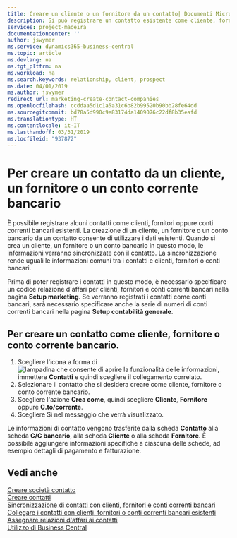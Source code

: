 ```yaml
---
title: Creare un cliente o un fornitore da un contatto| Documenti Microsoft
description: Si può registrare un contatto esistente come cliente, fornitore o conto corrente bancario utilizzando i dati esistenti e specificando la relazione d'affari.
services: project-madeira
documentationcenter: ''
author: jswymer
ms.service: dynamics365-business-central
ms.topic: article
ms.devlang: na
ms.tgt_pltfrm: na
ms.workload: na
ms.search.keywords: relationship, client, prospect
ms.date: 04/01/2019
ms.author: jswymer
redirect_url: marketing-create-contact-companies
ms.openlocfilehash: ccddaa5d1c1a5a31c6b82b99520b90bb28fe64dd
ms.sourcegitcommit: bd78a5d990c9e83174da1409076c22df8b35eafd
ms.translationtype: HT
ms.contentlocale: it-IT
ms.lasthandoff: 03/31/2019
ms.locfileid: "937872"
---
```

# <a name="create-a-customer-vendor-or-bank-account-from-a-contact"></a>Per creare un contatto da un cliente, un fornitore o un conto corrente bancario
È possibile registrare alcuni contatti come clienti, fornitori oppure conti correnti bancari esistenti. La creazione di un cliente, un fornitore o un conto bancario da un contatto consente di utilizzare i dati esistenti. Quando si crea un cliente, un fornitore o un conto bancario in questo modo, le informazioni verranno sincronizzate con il contatto. La sincronizzazione rende uguali le informazioni comuni tra i contatti e clienti, fornitori o conti bancari.

Prima di poter registrare i contatti in questo modo, è necessario specificare un codice relazione d'affari per clienti, fornitori e conti correnti bancari nella pagina **Setup marketing**. Se verranno registrati i contatti come conti bancari, sarà necessario specificare anche la serie di numeri di conti correnti bancari nella pagina **Setup contabilità generale**.

## <a name="to-create-a-contact-as-a-customer-vendor-or-bank-account"></a>Per creare un contatto come cliente, fornitore o conto corrente bancario.
1. Scegliere l'icona a forma di ![lampadina che consente di aprire la funzionalità delle informazioni](media/ui-search/search_small.png "Informazioni sull'operazione che si desidera eseguire"), immettere **Contatti** e quindi scegliere il collegamento correlato.
2. Selezionare il contatto che si desidera creare come cliente, fornitore o conto corrente bancario.
3. Scegliere l'azione **Crea come**, quindi scegliere **Cliente**, **Fornitore** oppure **C.to/corrente**.
4. Scegliere Sì nel messaggio che verrà visualizzato.

Le informazioni di contatto vengono trasferite dalla scheda **Contatto** alla scheda **C/C bancario**, alla scheda **Cliente** o alla scheda **Fornitore**. È possibile aggiungere informazioni specifiche a ciascuna delle schede, ad esempio dettagli di pagamento e fatturazione.

## <a name="see-also"></a>Vedi anche
[Creare società contatto](marketing-create-contact-companies.md)  
[Creare contatti](marketing-create-contact-persons.md)  
[Sincronizzazione di contatti con clienti, fornitori e conti correnti bancari](marketing-synchronize-contacts-customers-vendors-bank-accounts.md)  
[Collegare i contatti con clienti, fornitori o conti correnti bancari esistenti](marketing-how-link-contact.md)  
[Assegnare relazioni d'affari ai contatti](marketing-business-relations.md#AssignBusRelContact)  
[Utilizzo di Business Central](ui-work-product.md)
